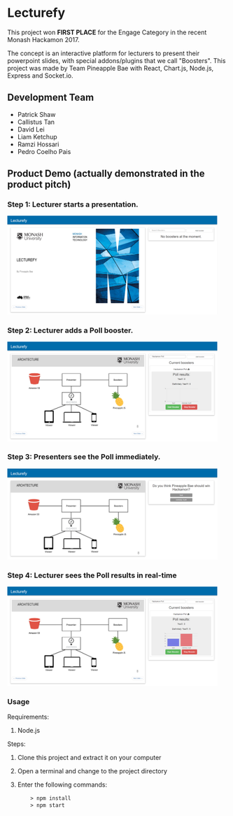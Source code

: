 # Lecturefy

This project won <strong>FIRST PLACE</strong> for the Engage Category in the recent Monash Hackamon 2017.


The concept is an interactive platform for lecturers to present their powerpoint slides, with special addons/plugins that we call "Boosters". This project was made by Team Pineapple Bae with React, Chart.js, Node.js, Express and Socket.io.


## Development Team
- Patrick Shaw
- Callistus Tan
- David Lei
- Liam Ketchup
- Ramzi Hossari
- Pedro Coelho Pais



## Product Demo (actually demonstrated in the product pitch)

### Step 1: Lecturer starts a presentation.
<img src="/screenshots/screenshot1.png" width="480">


### Step 2: Lecturer adds a Poll booster.
<img src="/screenshots/screenshot2.png" width="480">


### Step 3: Presenters see the Poll immediately.
<img src="/screenshots/screenshot3.png" width="480">


### Step 4: Lecturer sees the Poll results in real-time
<img src="/screenshots/screenshot4.png" width="480">


### Usage ###

Requirements:

1. Node.js

Steps:

1. Clone this project and extract it on your computer
2. Open a terminal and change to the project directory
3. Enter the following commands:

	```
		> npm install
		> npm start
	```
